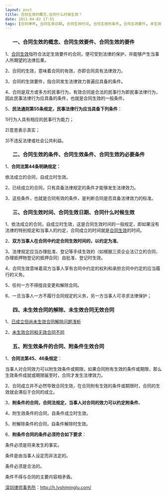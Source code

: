 ```yaml
---
layout: post
title: 合同生效的概念,合同什么时候生效？
date: 2011-04-02 17:51
tags: [合同律师, 合同生效日期, 合同生效时间, 合同生效的条件, 合同生效要件, 未生效合同无效合同, 未生效合同的解除, 深圳合同纠纷律师, 附条件生效合同, 附生效条件的合同]
---
```

<ol>
<h3>一、合同生效的概念、合同生效要件、合同生效的要件</h3>
</ol>
1、<a href="http://h.lvshiminglu.com/law/697.html" target="_blank">合同生效</a>指符合法定生效要件的合同，便可受到法律的保护，并能够产生当事人所期望的法律后果。

2、合同的生效，意味着合同的有效，亦即合同具有法律效力。

3、合同的生效要件，指合同发生法律效力普遍应具备的条件。

4、合同是双方或多方的民事行为，有效合同是合法的民事行为即民事法律行为，因此民事法律行为应具备的条件，也就是合同生效的一般条件。

5、<strong>民法通则第55条规定，民事法律行为应当具备下列条件</strong>：

1)行为人具有相应的民事行为能力；

2)意思表示真实；

3)不违反法律或社会公共利益。
<ol>
<h3>二、合同生效的条件、合同生效条件、合同生效的必要条件</h3>
</ol>
1、<strong>合同法第44条明确规定：</strong>

依法成立的合同，自成立时生效。

2、已经成立的合同，只有具备法律规定的条件才能够发生法律效力。

3、这些条件，也就是合同有效的条件，是判断合同是否具备法律效力的标准。
<ol>
<h3>三、合同生效时间、合同生效日期、合同什么时候生效</h3>
</ol>
1、依法成立的合同，自成立时生效，这是合同生效时间的一般规定，即如果没有法律的特别规定和当事人的约定，合同成立的时间就是<a href="http://h.lvshiminglu.com/law/697.html" target="_blank">合同生效</a>的时间。

2、<strong>双方当事人在合同中约定合同生效时间的，以约定为准</strong>。

3、法律规定应当办理批准、登记等手续生效的（如根据三资企业法订立的合同、办理抵押物登记的抵押合同）自批准、登记时生效。

4、合同生效意味着双方当事人享有合同中约定的权利和承担合同中约定的应当履行的义务。

5、任何一方不得擅自变更和解除合同。

6、一旦当事人一方不履行合同规定的义务，另一方当事人可寻求法律保护；
<ol>
<h3>四、未生效合同的解除、未生效合同无效合同</h3>
</ol>
1、<a href="http://rmfyb.chinacourt.org/public/detail.php?id=125333" target="_blank">已成立但尚未生效合同解除问题浅析</a>

2、<a href="http://hi.baidu.com/%D2%BB%B5%C3%CC%C3%D6%F7/blog/item/341eb3cfbb880d0b93457e06.html" target="_blank">未生效合同和无效合同不同</a>
<ol>
<h3>五、附生效条件的合同、附条件生效合同</h3>
</ol>
1、<strong>合同法第45、46条规定</strong>：

当事人对合同效力可以附生效条件或期限，如果合同附有生效的条件或期限，那么生效条件成就或期限届至时，合同才发生法律效力。

2、合同成立并不必然导致合同生效，在合同附有生效的条件或期限时，合同的生效就会滞后于合同的成立。

3、<strong>附条件的合同，合同法规定，当事人对合同的效力可以约定附条件</strong>。

4、附生效条件的合同，自条件成立时生效。

5、附解除条件的合同，自条件解除时生效。

6、<strong>附条件合同的条件必须符合如下要求</strong>：

条件必须是将来发生的事实。

条件是由当事人设定而非法定的。

条件必须是合法的。

条件不得与合同的主要内容相矛盾。

<a href="http://h.lvshiminglu.com/">深圳律师事务所</a>：<a href="http://h.lvshiminglu.com/">http://h.lvshiminglu.com/</a>

